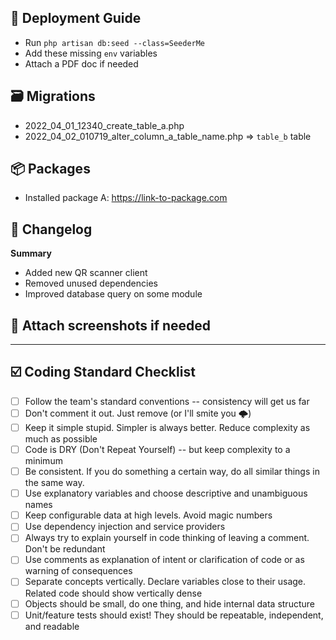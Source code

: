 ## 🚀 Deployment Guide
- Run `php artisan db:seed --class=SeederMe`
- Add these missing `env` variables
- Attach a PDF doc if needed


## 🗃️ Migrations
- 2022_04_01_12340_create_table_a.php
- 2022_04_02_010719_alter_column_a_table_name.php => `table_b` table


## 📦 Packages
- Installed package A: https://link-to-package.com

## 📝  Changelog
**Summary**
- Added new QR scanner client
- Removed unused dependencies
- Improved database query on some module

## 📸 Attach screenshots if needed

<hr>

## ☑️ Coding Standard Checklist

- [ ] Follow the team's standard conventions -- consistency will get us far
- [ ] Don't comment it out. Just remove (or I'll smite you 🌩️)
- [ ] Keep it simple stupid. Simpler is always better. Reduce complexity as much as possible
- [ ] Code is DRY (Don't Repeat Yourself) -- but keep complexity to a minimum
- [ ] Be consistent. If you do something a certain way, do all similar things in the same way.
- [ ] Use explanatory variables and choose descriptive and unambiguous names
- [ ] Keep configurable data at high levels. Avoid magic numbers
- [ ] Use dependency injection and service providers
- [ ] Always try to explain yourself in code thinking of leaving a comment. Don't be redundant
- [ ] Use comments as explanation of intent or clarification of code or as warning of consequences
- [ ] Separate concepts vertically. Declare variables close to their usage. Related code should show vertically dense
- [ ] Objects should be small, do one thing, and hide internal data structure
- [ ] Unit/feature tests should exist! They should be repeatable, independent, and readable
